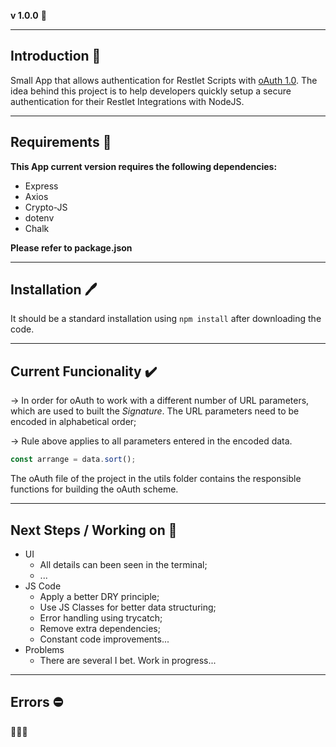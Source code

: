 **v 1.0.0** :hammer:

---

## Introduction :open_book:

Small App that allows authentication for Restlet Scripts with [oAuth 1.0](https://tools.ietf.org/html/rfc5849). The idea behind this project is to help developers quickly setup a secure authentication for their Restlet Integrations with NodeJS.

---

## Requirements :file_folder:

**This App current version requires the following dependencies:**

- Express
- Axios
- Crypto-JS
- dotenv
- Chalk

**Please refer to package.json**

---

## Installation :pen:

It should be a standard installation using `npm install` after downloading the code.

---

## Current Funcionality :heavy_check_mark:

-> In order for oAuth to work with a different number of URL parameters, which are used to built the _Signature_. The URL parameters need to be encoded in alphabetical order;

-> Rule above applies to all parameters entered in the encoded data.

```javascript
const arrange = data.sort();
```

The oAuth file of the project in the utils folder contains the responsible functions for building the oAuth scheme.

---

## Next Steps / Working on :construction:

- UI
  - All details can been seen in the terminal;
  - ...
- JS Code
  - Apply a better DRY principle;
  - Use JS Classes for better data structuring;
  - Error handling using trycatch;
  - Remove extra dependencies;
  - Constant code improvements...
- Problems
  - There are several I bet. Work in progress...

---

## Errors :no_entry:

:construction::construction::construction:
